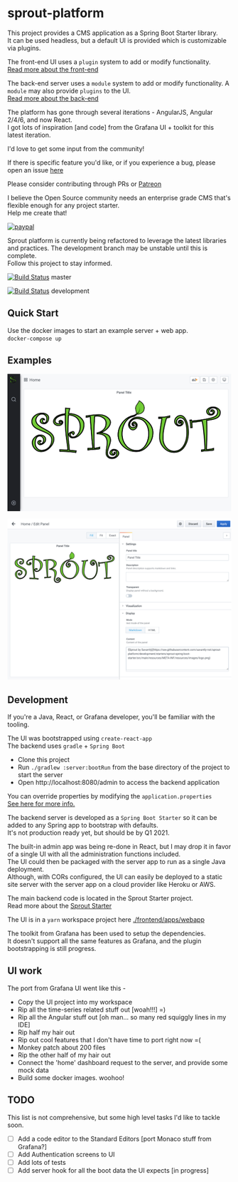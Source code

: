 # sprout-platform  

This project provides a CMS application as a Spring Boot Starter library.  
It can be used headless, but a default UI is provided which is customizable via plugins.  

The front-end UI uses a `plugin` system to add or modify functionality.  
[Read more about the front-end](./frontend/)  

The back-end server uses a `module` system to add or modify functionality. A `module` may also provide `plugins` to the UI.  
[Read more about the back-end](./backend/)  


The platform has gone through several iterations - AngularJS, Angular 2/4/6, and now React.  
I got lots of inspiration [and code] from the Grafana UI + toolkit for this latest iteration.  

I'd love to get some input from the community!  

If there is specific feature you'd like, or if you experience a bug, please open an issue [here](https://github.com/savantly-net/sprout-platform/issues)  

Please consider contributing through PRs or [Patreon](https://www.patreon.com/savantly)  

I believe the Open Source community needs an enterprise grade CMS that's flexible enough for any project starter.  
Help me create that! 

[![paypal](https://www.paypalobjects.com/en_US/i/btn/btn_donateCC_LG.gif)](https://paypal.me/Savantly)  

Sprout platform is currently being refactored to leverage the latest libraries and practices. 
The development branch may be unstable until this is complete.  
Follow this project to stay informed.  

[![Build Status](https://travis-ci.org/savantly-net/sprout-platform.svg?branch=master)](https://travis-ci.org/savantly-net/sprout-platform)  master

[![Build Status](https://travis-ci.org/savantly-net/sprout-platform.svg?branch=development)](https://travis-ci.org/savantly-net/sprout-platform)  development

## Quick Start  

Use the docker images to start an example server + web app.  
`docker-compose up`  

## Examples

![Sprout Web App](./docs/img/default.png)


![Sprout Web App](./docs/img/panel_edit.png)


## Development 
If you're a Java, React, or Grafana developer, you'll be familiar with the tooling. 

The UI was bootstrapped using `create-react-app`  
The backend uses `gradle` + `Spring Boot`  

- Clone this project 
- Run `./gradlew :server:bootRun` from the base directory of the project to start the server 
- Open http://localhost:8080/admin to access the backend application  

You can override properties by modifying the `application.properties`    
[See here for more info.](./starters/sprout-spring-boot-starter/src/main/resources/)  

The backend server is developed as a `Spring Boot Starter` so it can be added to any Spring app to bootstrap with defaults.  
It's not production ready yet, but should be by Q1 2021.  

The built-in admin app was being re-done in React, but I may drop it in favor of a single UI with all the administration functions included.  
The UI could then be packaged with the server app to run as a single Java deployment.  
Although, with CORs configured, the UI can easily be deployed to a static site server with the server app on a cloud provider like Heroku or AWS.   

The main backend code is located in the Sprout Starter project.  
Read more about the [Sprout Starter](./backend/starters/sprout-spring-boot-starter)

The UI is in a `yarn` workspace project here [./frontend/apps/webapp](./frontend/apps/webapp)  

The toolkit from Grafana has been used to setup the dependencies.  
It doesn't support all the same features as Grafana, and the plugin bootstrapping is still progress.  


## UI work

The port from Grafana UI went like this - 
- Copy the UI project into my workspace
- Rip all the time-series related stuff out [woah!!!] =)
- Rip all the Angular stuff out [oh man... so many red squiggly lines in my IDE]
- Rip half my hair out
- Rip out cool features that I don't have time to port right now =(
- Monkey patch about 200 files
- Rip the other half of my hair out
- Connect the 'home' dashboard request to the server, and provide some mock data
- Build some docker images. woohoo!


## TODO
This list is not comprehensive, but some high level tasks I'd like to tackle soon. 

- [ ] Add a code editor to the Standard Editors [port Monaco stuff from Grafana?]
- [ ] Add Authentication screens to UI
- [ ] Add lots of tests
- [ ] Add server hook for all the boot data the UI expects [in progress]

